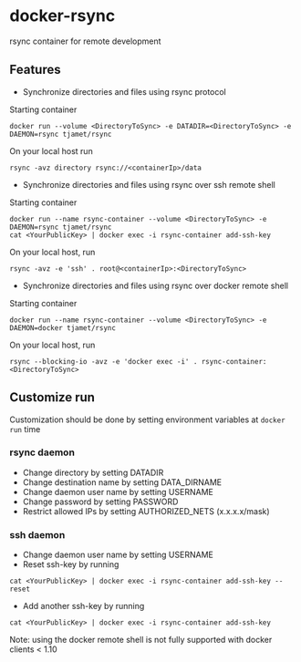 # docker-rsync
rsync container for remote development

## Features

* Synchronize directories and files using rsync protocol

Starting container
```
docker run --volume <DirectoryToSync> -e DATADIR=<DirectoryToSync> -e DAEMON=rsync tjamet/rsync
```

On your local host run
```
rsync -avz directory rsync://<containerIp>/data
```

* Synchronize directories and files using rsync over ssh remote shell

Starting container
```
docker run --name rsync-container --volume <DirectoryToSync> -e DAEMON=rsync tjamet/rsync
cat <YourPublicKey> | docker exec -i rsync-container add-ssh-key
```

On your local host, run
```
rsync -avz -e 'ssh' . root@<containerIp>:<DirectoryToSync>
```

* Synchronize directories and files using rsync over docker remote shell

Starting container
```
docker run --name rsync-container --volume <DirectoryToSync> -e DAEMON=docker tjamet/rsync
```

On your local host, run
```
rsync --blocking-io -avz -e 'docker exec -i' . rsync-container:<DirectoryToSync>
```

## Customize run

Customization should be done by setting environment variables at `docker run` time

### rsync daemon
* Change directory by setting DATADIR
* Change destination name by setting DATA_DIRNAME
* Change daemon user name by setting USERNAME
* Change password by setting PASSWORD
* Restrict allowed IPs by setting AUTHORIZED_NETS (x.x.x.x/mask)

### ssh daemon
* Change daemon user name by setting USERNAME
* Reset ssh-key by running
```
cat <YourPublicKey> | docker exec -i rsync-container add-ssh-key --reset
```
* Add another ssh-key by running
```
cat <YourPublicKey> | docker exec -i rsync-container add-ssh-key
```

Note: using the docker remote shell is not fully supported with docker clients < 1.10
